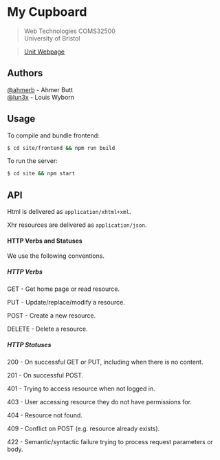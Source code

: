 # My Cupboard 

> Web Technologies COMS32500 \
> University of Bristol

> [Unit Webpage](https://csijh.gitlab.io/COMSM0104/)

## Authors

[@ahmerb](https://www.github.com/ahmerb) - Ahmer Butt \
[@lun3x](https://www.github.com/lun3x) - Louis Wyborn

## Usage

To compile and bundle frontend:

```bash
$ cd site/frontend && npm run build
```

To run the server:

```bash
$ cd site && npm start
```

## API

Html is delivered as `application/xhtml+xml`.

Xhr resources are delivered as `application/json`.

#### HTTP Verbs and Statuses

We use the following conventions.

##### HTTP Verbs

GET - Get home page or read resource.

PUT - Update/replace/modify a resource.

POST - Create a new resource.

DELETE - Delete a resource.

##### HTTP Statuses

200 - On successful GET or PUT, including when there is no content.

201 - On successful POST.

401 - Trying to access resource when not logged in.

403 - User accessing resource they do not have permissions for.

404 - Resource not found.

409 - Conflict on POST (e.g. resource already exists).

422 - Semantic/syntactic failure trying to process request parameters or body.
